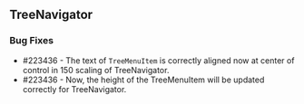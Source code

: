 ## TreeNavigator

### Bug Fixes

* \#223436 - The text of `TreeMenuItem` is correctly aligned now at center of control in 150 scaling of TreeNavigator.
* \#223436 - Now, the height of the TreeMenuItem will be updated correctly for TreeNavigator.
